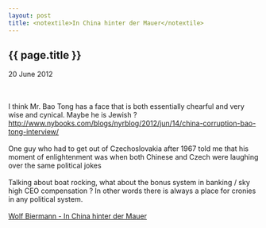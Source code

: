 ```yaml
---
layout: post
title: <notextile>In China hinter der Mauer</notextile>
---
```


{{ page.title }}
----------------

<p class="publish_date">
20 June 2012

</p>
<br><br>I think Mr. Bao Tong has a face that is both essentially chearful and very wise and cynical. Maybe he is Jewish ? <a class="ot-anchor" href="http://www.nybooks.com/blogs/nyrblog/2012/jun/14/china-corruption-bao-tong-interview/" rel="nofollow">http://www.nybooks.com/blogs/nyrblog/2012/jun/14/china-corruption-bao-tong-interview/</a><br><br>One guy who had to get out of Czechoslovakia after 1967 told me that his moment of enlightenment was when both Chinese and Czech were laughing over the same political jokes<br><br>Talking about boat rocking, what about the bonus system in banking / sky high CEO compensation ? In other words there is always a place for cronies in any political system.&#xFEFF;<br><br><a class="ot-anchor" href="http://www.youtube.com/watch?v=4JSO5dAa_bk" rel="nofollow">Wolf Biermann - In China hinter der Mauer</a>
